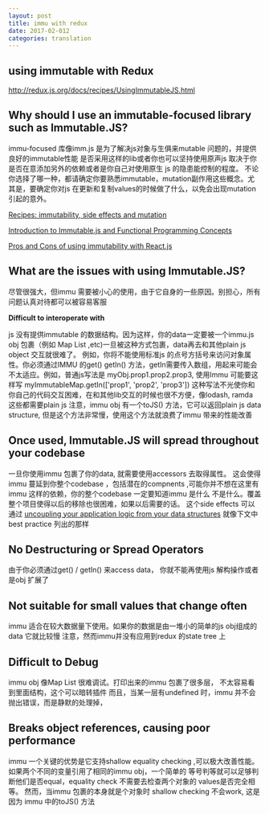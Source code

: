 ```yaml
---
layout: post
title: immu with redux 
date: 2017-02-012
categories: translation
---
```

## using immutable with Redux
http://redux.js.org/docs/recipes/UsingImmutableJS.html


## Why should I use an immutable-focused library such as Immutable.JS?

immu-focused 库像imm.js 是为了解决js对象与生俱来mutable 问题的，并提供良好的immutable性能
是否采用这样的lib或者你也可以坚持使用原声js 取决于你是否在意添加另外的依赖或者是你自己对使用原生 js 的隐患能控制的程度。
不论你选择了哪一种，都请确定你要熟悉immutable，mutation副作用这些概念。尤其是，要确定你对js 在更新和复制values的时候做了什么，以免会出现mutation引起的意外。

[Recipes: immutability, side effects and mutation](http://redux.js.org/docs/recipes/reducers/PrerequisiteConcepts.html#note-on-immutability-side-effects-and-mutation)

[Introduction to Immutable.js and Functional Programming Concepts](https://auth0.com/blog/intro-to-immutable-js/)

[Pros and Cons of using immutability with React.js](http://reactkungfu.com/2015/08/pros-and-cons-of-using-immutability-with-react-js/)
## What are the issues with using Immutable.JS?

尽管很强大，但immu 需要被小心的使用，由于它自身的一些原因。别担心，所有问题认真对待都可以被容易客服

**Difficult to interoperate with**

js 没有提供immutable 的数据结构。因为这样，你的data一定要被一个immu.js obj 包裹（例如 Map List ,etc)一旦被这种方式包裹，data再去和其他plain js object 交互就很难了。
例如，你将不能使用标准js 的点号方括号来访问对象属性。你必须通过IMMU 的get() getIn() 方法，getIn需要传入数组，用起来可能会不太适应。例如，普通js写法是 myObj.prop1.prop2.prop3, 使用Immu 可能要这样写 myImmutableMap.getIn(['prop1', 'prop2', 'prop3'])
这种写法不光使你和你自己的代码交互困难，在和其他lib交互的时候也很不方便，像lodash, ramda 这些都需要plain js
注意，immu obj 有一个toJS() 方法，它可以返回plain js data structure, 但是这个方法非常慢，使用这个方法就浪费了immu 带来的性能改善

## Once used, Immutable.JS will spread throughout your codebase

一旦你使用immu 包裹了你的data, 就需要使用accessors 去取得属性。
这会使得immu 蔓延到你整个codebase ，包括潜在的compnents ,可能你并不想在这里有immu 这样的依赖，你的整个codebase 一定要知道immu 是什么 不是什么。覆盖整个项目使得以后的移除也很困难，如果以后需要的话。
这个side effects 可以通过 [uncoupling your application logic from your data structures](https://medium.com/@dtinth/immutable-js-persistent-data-structures-and-structural-sharing-6d163fbd73d2#.z1g1ofrsi) 就像下文中 best practice 列出的那样

## No Destructuring or Spread Operators

由于你必须通过get() / getIn() 来access data， 你就不能再使用js 解构操作或者是obj 扩展了

## Not suitable for small values that change often

immu 适合在较大数据量下使用。如果你的数据是由一堆小的简单的js obj组成的data 它就比较慢
注意，然而immu并没有应用到redux 的state tree 上

## Difficult to Debug

immu obj 像Map List 很难调试。打印出来的immu 包裹了很多层， 不太容易看到里面结构，这个可以暗转插件 而且，当某一层有undefined 时，immu 并不会抛出错误，而是静默的处理掉， 

## Breaks object references, causing poor performance

immu 一个关键的优势是它支持shallow equality checking ,可以极大改善性能。
如果两个不同的变量引用了相同的immu obj，一个简单的 等号判等就可以足够判断他们是否equal，equality check 不需要去检查两个对象的 values是否完全相等。
然而，当immu 包裹的本身就是个对象时 shallow checking 不会work, 这是因为 immu 中的toJS() 方法

